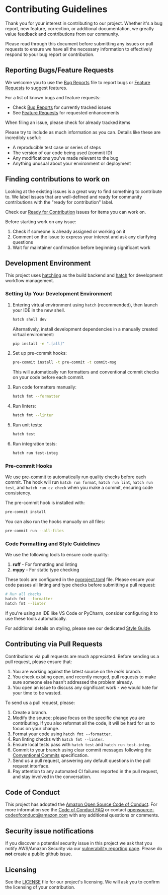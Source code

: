 # Contributing Guidelines

Thank you for your interest in contributing to our project. Whether it's a bug report, new feature, correction, or additional
documentation, we greatly value feedback and contributions from our community.

Please read through this document before submitting any issues or pull requests to ensure we have all the necessary
information to effectively respond to your bug report or contribution.


## Reporting Bugs/Feature Requests

We welcome you to use the [Bug Reports](../../issues/new?template=bug_report.yml) file to report bugs or [Feature Requests](../../issues/new?template=feature_request.yml) to suggest features.

For a list of known bugs and feature requests:
- Check [Bug Reports](../../issues?q=is%3Aissue%20state%3Aopen%20label%3Abug) for currently tracked issues
- See [Feature Requests](../../issues?q=is%3Aissue%20state%3Aopen%20label%3Aenhancement) for requested enhancements

When filing an issue, please check for already tracked items

Please try to include as much information as you can. Details like these are incredibly useful:

* A reproducible test case or series of steps
* The version of our code being used (commit ID)
* Any modifications you've made relevant to the bug
* Anything unusual about your environment or deployment


## Finding contributions to work on
Looking at the existing issues is a great way to find something to contribute to. We label issues that are well-defined and ready for community contributions with the "ready for contribution" label.

Check our [Ready for Contribution](../../issues?q=is%3Aissue%20state%3Aopen%20label%3A%22ready%20for%20contribution%22) issues for items you can work on.

Before starting work on any issue:
1. Check if someone is already assigned or working on it
2. Comment on the issue to express your interest and ask any clarifying questions
3. Wait for maintainer confirmation before beginning significant work


## Development Environment

This project uses [hatchling](https://hatch.pypa.io/latest/build/#hatchling) as the build backend and [hatch](https://hatch.pypa.io/latest/) for development workflow management.

### Setting Up Your Development Environment

1. Entering virtual environment using `hatch` (recommended), then launch your IDE in the new shell.
   ```bash
   hatch shell dev
   ```

   Alternatively, install development dependencies in a manually created virtual environment:
   ```bash
   pip install -e ".[all]"
   ```


2. Set up pre-commit hooks:
   ```bash
   pre-commit install -t pre-commit -t commit-msg
   ```
   This will automatically run formatters and conventional commit checks on your code before each commit.

3. Run code formatters manually:
   ```bash
   hatch fmt --formatter
   ```

4. Run linters:
   ```bash
   hatch fmt --linter
   ```

5. Run unit tests:
   ```bash
   hatch test
   ```

6. Run integration tests:
   ```bash
   hatch run test-integ
   ```

### Pre-commit Hooks

We use [pre-commit](https://pre-commit.com/) to automatically run quality checks before each commit. The hook will run `hatch run format`, `hatch run lint`, `hatch run test`, and `hatch run cz check` when you make a commit, ensuring code consistency.

The pre-commit hook is installed with:

```bash
pre-commit install
```

You can also run the hooks manually on all files:

```bash
pre-commit run --all-files
```

### Code Formatting and Style Guidelines

We use the following tools to ensure code quality:
1. **ruff** - For formatting and linting
2. **mypy** - For static type checking

These tools are configured in the [pyproject.toml](./pyproject.toml) file. Please ensure your code passes all linting and type checks before submitting a pull request:

```bash
# Run all checks
hatch fmt --formatter
hatch fmt --linter
```

If you're using an IDE like VS Code or PyCharm, consider configuring it to use these tools automatically.

For additional details on styling, please see our dedicated [Style Guide](./STYLE_GUIDE.md).


## Contributing via Pull Requests
Contributions via pull requests are much appreciated. Before sending us a pull request, please ensure that:

1. You are working against the latest source on the *main* branch.
2. You check existing open, and recently merged, pull requests to make sure someone else hasn't addressed the problem already.
3. You open an issue to discuss any significant work - we would hate for your time to be wasted.

To send us a pull request, please:

1. Create a branch.
2. Modify the source; please focus on the specific change you are contributing. If you also reformat all the code, it will be hard for us to focus on your change.
3. Format your code using `hatch fmt --formatter`.
4. Run linting checks with `hatch fmt --linter`.
5. Ensure local tests pass with `hatch test` and `hatch run test-integ`.
6. Commit to your branch using clear commit messages following the [Conventional Commits](https://www.conventionalcommits.org) specification.
7. Send us a pull request, answering any default questions in the pull request interface.
8. Pay attention to any automated CI failures reported in the pull request, and stay involved in the conversation.


## Code of Conduct
This project has adopted the [Amazon Open Source Code of Conduct](https://aws.github.io/code-of-conduct).
For more information see the [Code of Conduct FAQ](https://aws.github.io/code-of-conduct-faq) or contact
opensource-codeofconduct@amazon.com with any additional questions or comments.


## Security issue notifications
If you discover a potential security issue in this project we ask that you notify AWS/Amazon Security via our [vulnerability reporting page](http://aws.amazon.com/security/vulnerability-reporting/). Please do **not** create a public github issue.


## Licensing

See the [LICENSE](./LICENSE) file for our project's licensing. We will ask you to confirm the licensing of your contribution.

